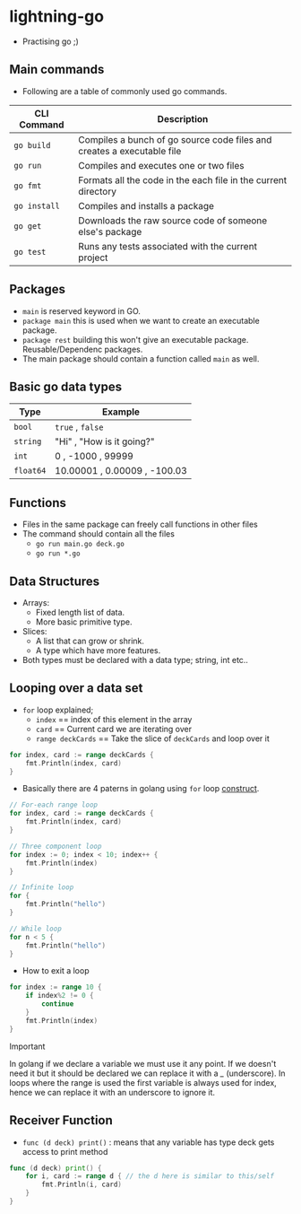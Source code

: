 # lightning-go

- Practising go ;)


## Main commands

- Following are a table of commonly used go commands.

| CLI Command | Description |
| ----- | ----- |
| `go build` | Compiles a bunch of go source code files and creates a executable file |
| `go run` | Compiles and executes one or two files |
| `go fmt` | Formats all the code in the each file in the current directory |
| `go install` | Compiles and installs a package |
| `go get` | Downloads the raw source code of someone else's package |
| `go test` | Runs any tests associated with the current project |


## Packages

- `main` is reserved keyword in GO.
- `package main` this is used when we want to create an executable package.
- `package rest` building this won't give an executable package. Reusable/Dependenc packages.
- The main package should contain a function called `main` as well.


## Basic go data types

| Type | Example |
| ----- | ----- |
| `bool` | `true` , `false` |
| `string` | "Hi" , "How is it going?" |
| `int` | 0 , -1000 , 99999 |
| `float64` | 10.00001 , 0.00009 , -100.03 |


## Functions

- Files in the same package can freely call functions in other files
- The command should contain all the files
    - `go run main.go deck.go`
    - `go run *.go`


## Data Structures

- Arrays:
    - Fixed length list of data.
    - More basic primitive type.
- Slices:
    - A list that can grow or shrink.
    - A type which have more features.
- Both types must be declared with a data type; string, int etc..


## Looping over a data set

- `for` loop explained;
    - `index` == index of this element in the array
    - `card` == Current card we are iterating over
    - `range deckCards` == Take the slice of `deckCards` and loop over it

```go
for index, card := range deckCards {
	fmt.Println(index, card)
}
```

- Basically there are 4 paterns in golang using `for` loop [construct](https://yourbasic.org/golang/for-loop/).

```go
// For-each range loop
for index, card := range deckCards {
	fmt.Println(index, card)
}

// Three component loop
for index := 0; index < 10; index++ {
    fmt.Println(index)
}

// Infinite loop
for {
    fmt.Println("hello")
}

// While loop
for n < 5 {
    fmt.Println("hello")
}
```

- How to exit a loop

```go
for index := range 10 {
    if index%2 != 0 {
        continue
    }
    fmt.Println(index)
}
```

> [!IMPORTANT]
> In golang if we declare a variable we must use it any point.
> If we doesn't need it but it should be declared we can replace it with a *_* (underscore).
> In loops where the range is used the first variable is always used for index, hence we can replace it with an underscore to ignore it.


## Receiver Function

- `func (d deck) print()` : means that any variable has type deck gets access to print method

```go
func (d deck) print() {
	for i, card := range d { // the d here is similar to this/self
		fmt.Println(i, card)
	}
}
```

